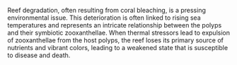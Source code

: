 
Reef degradation, often resulting from coral bleaching, is a pressing environmental issue. This deterioration is often linked to rising sea temperatures and represents an intricate relationship between the polyps and their symbiotic zooxanthellae. When thermal stressors lead to expulsion of zooxanthellae from the host polyps, the reef loses its primary source of nutrients and vibrant colors, leading to a weakened state that is susceptible to disease and death.

